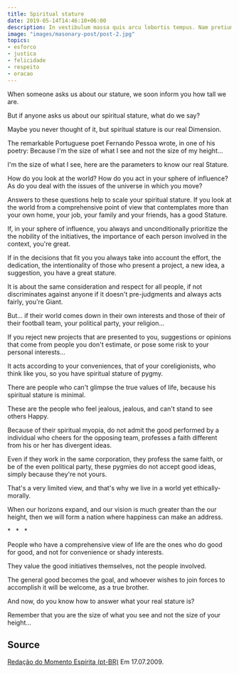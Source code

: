 ```yaml
---
title: Spiritual stature
date: 2019-05-14T14:46:10+06:00
description: In vestibulum massa quis arcu lobortis tempus. Nam pretium arcu in odio vulputate luctus.
image: "images/masonary-post/post-2.jpg"
topics:
- esforco
- justica
- felicidade
- respeito
- oracao
---
```


When someone asks us about our stature, we soon inform you how tall we are.

But if anyone asks us about our spiritual stature, what do we say?

Maybe you never thought of it, but spiritual stature is our real
Dimension.

The remarkable Portuguese poet Fernando Pessoa wrote, in one of his poetry:
Because I'm the size of what I see and not the size of my height...

I'm the size of what I see, here are the parameters to know our real
Stature.

How do you look at the world? How do you act in your sphere of influence? As
do you deal with the issues of the universe in which you move?

Answers to these questions help to scale your spiritual stature. If
you look at the world from a comprehensive point of view that contemplates more than
your own home, your job, your family and your friends, has a good
Stature.

If, in your sphere of influence, you always and unconditionally prioritize the
the nobility of the initiatives, the importance of each person involved in the
context, you're great.

If in the decisions that fit you you always take into account the effort, the dedication,
the intentionality of those who present a project, a new idea, a
suggestion, you have a great stature.

It is about the same consideration and respect for all people, if not
discriminates against anyone if it doesn't pre-judgments and always acts fairly, you're
Giant.

But... if their world comes down in their own interests and those of their
of their football team, your political party, your religion...

If you reject new projects that are presented to you, suggestions or opinions
that come from people you don't estimate, or pose some risk to your
personal interests...

It acts according to your conveniences, that of your coreligionists,
who think like you, so you have spiritual stature of pygmy.

There are people who can't glimpse the true values of life,
because his spiritual stature is minimal.

These are the people who feel jealous, jealous, and can't stand to see others
Happy.

Because of their spiritual myopia, do not admit the good performed by a
individual who cheers for the opposing team, professes a faith different from his or her
has divergent ideas.

Even if they work in the same corporation, they profess the same faith, or be of the
even political party, these pygmies do not accept good ideas, simply
because they're not yours.

That's a very limited view, and that's why we live in a world yet
ethically-morally.

When our horizons expand, and our vision is much greater than the
our height, then we will form a nation where happiness can make an address.

*   *   *

People who have a comprehensive view of life are the ones who do good for good, and
not for convenience or shady interests.

They value the good initiatives themselves, not the people involved.

The general good becomes the goal, and whoever wishes to join forces to
accomplish it will be welcome, as a true brother.

And now, do you know how to answer what your real stature is?

Remember that you are the size of what you see and not the size of your height...

## Source
[Redação do Momento Espírita (pt-BR)](http://www.momento.com.br/pt/ler_texto.php?id=1422)
Em 17.07.2009.

